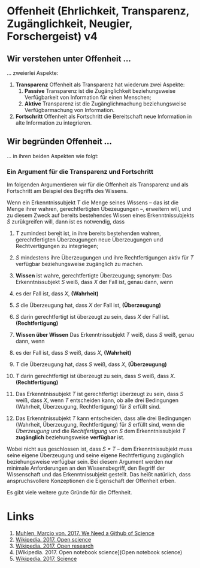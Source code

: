 <!---
   NAME - The NAME of this project is:
ethos

  FILE - The FILENAME of the current file is:
/v4.md

  CREATION - This project was CREATED on:
2017-01-28-16:15:00 UTC

  MODIFICATION - This project was last MODIFIED on:
2017-01-28-16:15:00 UTC

  VERSION - The current VERSION of this project is:
<git-commit-hash>-2017-01-28-16:15:00 UTC

  CREATOR(S) - This project was CREATED by:
Michael Czechowski, Martin Maga

  CONTACT - You can CONTACT the creator(s) or developer(s) of this project at:
E-Mail: mail@martinmaga.de

  COPYRIGHT - The COPYRIGHT holder of this project is:
COPYRIGHT (c) 2016 Martin Maga

  LICENSE - This project is LICENSED under the following license:
Martin Maga 2016 CC BY-SA 4.0 https://creativecommons.org

  SUBFILE – This is a SUBFILE! For more INFORMATION on this project go to:
/README.md
--->

# Offenheit (Ehrlichkeit, Transparenz, Zugänglichkeit, Neugier, Forschergeist) **v4**
## Wir verstehen unter Offenheit …
… zweierlei Aspekte:

1. **Transparenz** Offenheit als Transparenz hat wiederum zwei Aspekte:
    1. **Passive** Transparenz ist die Zugänglichkeit
     beziehungsweise Verfügbarkeit von Information für einen Menschen;
    2. **Aktive** Transparenz ist die Zugänglichmachung beziehungsweise
      Verfügbarmachung von Information.
2. **Fortschritt** Offenheit als Fortschritt die Bereitschaft
  neue Information in alte Information zu integrieren.

## Wir begründen Offenheit …
… in ihren beiden Aspekten wie folgt:

### Ein Argument für die Transparenz und Fortschritt
Im folgenden Argumentieren wir für die Offenheit als Transparenz und als Fortschritt am Beispiel des Begriffs des Wissens.

Wenn ein Erkenntnissubjekt *T* die Menge seines Wissens – das ist die Menge
ihrer wahren, gerechtfertigten Übezeugungen –, erweitern will, und zu diesem
Zweck auf bereits bestehendes Wissen eines Erkenntnissubjekts *S*
zurükgreifen will, dann ist es notwendig, dass

1. *T* zumindest bereit ist, in ihre bereits bestehenden wahren,
gerechtfertigten Überzeugungen neue Überzeugungen und Rechtvertigungen zu
integriegen;
2. *S* mindestens ihre Überzeugungen und ihre Rechtfertigungen aktiv für *T*
verfügbar beziehungsweise zugänglich zu machen.

1. **Wissen** ist wahre, gerechtfertigte Überzeugung; synonym:
  Das Erkenntnissubjekt *S* weiß, dass *X* der Fall ist, genau dann, wenn
  1. es der Fall ist, dass *X*, **(Wahrheit)**
  2. *S* die Überzeugung hat, dass *X* der Fall ist, **(Überzeugung)**
  3. *S* darin gerechtfertigt ist überzeugt zu sein,
    dass *X* der Fall ist. **(Rechtfertigung)**

2. **Wissen über Wissen** Das Erkenntnissubjekt *T* weiß, dass *S* weiß, genau
  dann, wenn
  1. es der Fall ist, dass *S* weiß, dass *X*, **(Wahrheit)**
  2. *T* die Überzeugung hat, dass *S* weiß, dass *X*, **(Überzeugung)**
  3. *T* darin gerechtfertigt ist überzeugt zu sein,
    dass *S* weiß, dass *X*. **(Rechtfertigung)**

3. Das Erkenntnissubjekt *T* ist gerechtfertigt überzeugt zu sein, dass *S*
  weiß, dass *X*, wenn *T* entscheiden kann, ob alle drei Bedingungen
  (Wahrheit, Überzeugung, Rechtfertigung) für *S* erfüllt sind.

4. Das Erkenntnissubjekt *T* kann entscheiden, dass alle drei Bedingungen
  (Wahrheit, Überzeugung, Rechtfertigung) für *S* erfüllt sind, wenn die
  *Überzeugung* und die *Rechtfertigung* von *S* dem Erkenntnissubjekt *T*
  **zugänglich** beziehungsweise **verfügbar** ist.

Wobei nicht aus geschlossen ist, dass *S = T* – dem Erkenntnissubjekt muss
seine eigene Überzeugung und seine eigene Rechtfertigung zugänglich
beziehungsweise verfügbar sein.
Bei diesem Argument werden nur minimale Anforderungen an den Wissensbegriff,
den Begriff der Wissenschaft und das Erkenntnissubjekt gestellt.
Das heißt natürlich, dass anspruchsvollere Konzeptionen die Eigenschaft der
Offenheit erben.

Es gibt viele weitere gute Gründe für die Offenheit.

# Links
1. [Muhlen, Marcio von. 2017. We Need a Github of Science](http://marciovm.com/i-want-a-github-of-science/)
2. [Wikipedia. 2017. Open science](https://en.wikipedia.org/wiki/Open_science)
3. [Wikipedia. 2017. Open research](https://en.wikipedia.org/wiki/Open_research)
4. [Wikipedia. 2017. Open notebook science](Open notebook science)
5. [Wikipedia. 2017. Science](https://en.wikipedia.org/wiki/Science)
